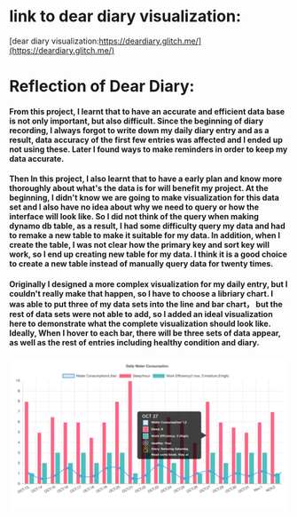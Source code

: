 # link to dear diary visualization:  
[dear diary visualization:https://deardiary.glitch.me/](https://deardiary.glitch.me/)

# Reflection of Dear Diary:  
#### From this project, I learnt that to have an accurate and efficient data base is not only important, but also difficult. Since the beginning of diary recording, I always forgot to write down my daily diary entry and as a result, data accuracy of the first few entries was affected and I ended up not using these. Later I found ways to make reminders in order to keep my data accurate. 
#### Then In this project, I also learnt that to have a early plan and know more thoroughly about what's the data is for will benefit my project. At the beginning, I didn't know we are going to make visualization for this data set and I also have no idea about why we need to query or how the interface will look like. So I did not think of the query when making dynamo db table, as a result, I had some difficulty query my data and had to remake a new table to make it suitable for my data. In addition, when I create the table, I was not clear how the primary key and sort key will work, so I end up creating new table for my data. I think it is a good choice to create a new table instead of manually query data for twenty times. 
#### Originally I designed a more complex visualization for my daily entry, but I couldn't really make that happen, so I have to choose a libriary chart. I was able to put three of my data sets into the line and bar chart， but the rest of data sets were not able to add, so I added an ideal visualization here to demonstrate what the complete visualization should look like. Ideally, When I hover to each bar, there will be three sets of data appear, as well as the rest of entries including healthy condition and diary. 
![alt text](https://github.com/fishyufu/data-structures/blob/master/Final%20Diary/diary%20Ideal%20outcome.png?raw=true "dear diary ")
